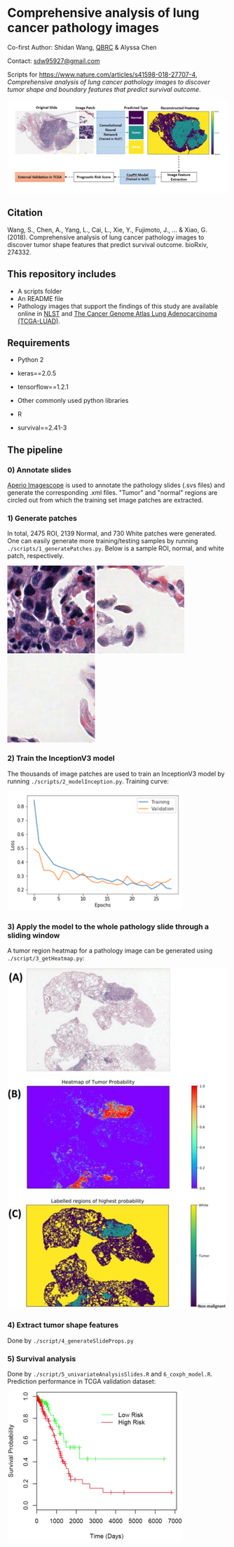 # Comprehensive analysis of lung cancer pathology images

Co-first Author: Shidan Wang, [QBRC](https://qbrc.swmed.edu/) & Alyssa Chen

Contact: sdw95927@gmail.com

Scripts for https://www.nature.com/articles/s41598-018-27707-4, _Comprehensive analysis of lung cancer pathology images to discover tumor shape and boundary features that predict survival outcome_.

![Flowchart](./assets/Figure1.JPG)

## Citation 

Wang, S., Chen, A., Yang, L., Cai, L., Xie, Y., Fujimoto, J., ... & Xiao, G. (2018). Comprehensive analysis of lung cancer pathology images to discover tumor shape features that predict survival outcome. bioRxiv, 274332.

## This repository includes

* A scripts folder
* An README file
* Pathology images that support the findings of this study are available online in [NLST](https://biometry.nci.nih.gov/cdas/nlst/) and [The Cancer Genome Atlas Lung Adenocarcinoma (TCGA-LUAD)](https://wiki.cancerimagingarchive.net/display/Public/TCGA-LUAD).

## Requirements

* Python 2
* keras==2.0.5
* tensorflow==1.2.1
* Other commonly used python libraries

* R
* survival==2.41-3

## The pipeline

### 0) Annotate slides

[Aperio Imagescope](https://www.leicabiosystems.com/digital-pathology/manage/aperio-imagescope/) is used to annotate the pathology slides (.svs files) and generate the corresponding .xml files. "Tumor" and "normal" regions are circled out from which the training set image patches are extracted.

### 1) Generate patches

In total, 2475 ROI, 2139 Normal, and 730 White patches were generated. One can easily generate more training/testing samples by running `./scripts/1_generatePatches.py`. Below is a sample ROI, normal, and white patch, respectively.

<img src="./assets/roi.png" alt="roi" width="200"/> <img src="./assets/normal.png" alt="normal" width="200"/> <img src="./assets/white.png" alt="white" width="200"/>

### 2) Train the InceptionV3 model

The thousands of image patches are used to train an InceptionV3 model by running `./scripts/2_modelInception.py`. Training curve:

<img src="./assets/inceptionloss.png" alt="drawing" width="400"/>

### 3) Apply the model to the whole pathology slide through a sliding window

A tumor region heatmap for a pathology image can be generated using `./script/3_getHeatmap.py`:

<img src="./assets/Figure2.jpg" alt="heatmap" width="500"/>

### 4) Extract tumor shape features

Done by `./script/4_generateSlideProps.py`

### 5) Survival analysis

Done by `./script/5_univariateAnalysisSlides.R` and `6_coxph_model.R`. Prediction performance in TCGA validation dataset:

<img src="./assets/Figure4.jpg" alt="TCGA validation" width="400"/>
